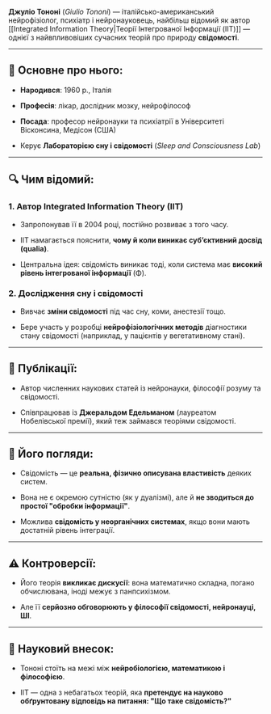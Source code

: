 **Джуліо Тононі** (_Giulio Tononi_) — італійсько-американський нейрофізіолог, психіатр і нейронауковець, найбільш відомий як автор [[Integrated Information Theory|Теорії Інтегрованої Інформації (IIT)]] — однієї з найвпливовіших сучасних теорій про природу **свідомості**.

---

## 🔹 Основне про нього:

- **Народився**: 1960 р., Італія
    
- **Професія**: лікар, дослідник мозку, нейрофілософ
    
- **Посада**: професор нейронауки та психіатрії в Університеті Вісконсина, Медісон (США)
    
- Керує **Лабораторією сну і свідомості** (_Sleep and Consciousness Lab_)
    

---

## 🔍 Чим відомий:

### 1. **Автор Integrated Information Theory (IIT)**

- Запропонував її в 2004 році, постійно розвиває з того часу.
    
- IIT намагається пояснити, **чому й коли виникає суб’єктивний досвід (qualia)**.
    
- Центральна ідея: свідомість виникає тоді, коли система має **високий рівень інтегрованої інформації** (Φ).
    

### 2. **Дослідження сну і свідомості**

- Вивчає **зміни свідомості** під час сну, коми, анестезії тощо.
    
- Бере участь у розробці **нейрофізіологічних методів** діагностики стану свідомості (наприклад, у пацієнтів у вегетативному стані).
    

---

## 📘 Публікації:

- Автор численних наукових статей із нейронауки, філософії розуму та свідомості.
    
- Співпрацював із **Джеральдом Едельманом** (лауреатом Нобелівської премії), який теж займався теоріями свідомості.
    

---

## 🧠 Його погляди:

- Свідомість — це **реальна, фізично описувана властивість** деяких систем.
    
- Вона не є окремою сутністю (як у дуалізмі), але й **не зводиться до простої "обробки інформації"**.
    
- Можлива **свідомість у неорганічних системах**, якщо вони мають достатній рівень інтеграції.
    

---

## ⚠️ Контроверсії:

- Його теорія **викликає дискусії**: вона математично складна, погано обчислювана, іноді межує з панпсихізмом.
    
- Але її **серйозно обговорюють у філософії свідомості, нейронауці, ШІ**.
    

---

## 🧪 Науковий внесок:

- Тононі стоїть на межі між **нейробіологією, математикою і філософією**.
    
- IIT — одна з небагатьох теорій, яка **претендує на науково обґрунтовану відповідь на питання: "Що таке свідомість?"**